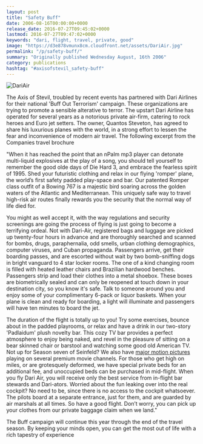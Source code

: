```yaml
---
layout: post
title: "Safety Buff"
date: 2006-08-16T00:00:00+0000
release_date: 2016-07-27T09:45:02+0000
lastmod: 2016-07-27T09:47:02+0000
keywords: "dari, flight, travel, private, good"
image: "https://d3e878vmunx8cm.cloudfront.net/assets/DariAir.jpg"
permalink: "/p/safety-buff/"
summary: "Originally published Wednesday August, 16th 2006"
category: publications
hashtag: "#axisofstevil_safety-buff"
---
```


[Id_1]: https://d3e878vmunx8cm.cloudfront.net/assets/DariAir.jpg "DariAir"
![DariAir][Id_1]

The Axis of Stevil, troubled by recent events has partnered with Dari Airlines for their national 'Buff Out Terrorism' campaign. These organizations are trying to promote a sensible alterative to terror. The upstart Dari Airline has operated for several years as a notorious private air-firm, catering to rock heroes and Euro jet setters. The owner, Quantos Steveton, has agreed to share his luxurious planes with the world, in a strong effort to lessen the fear and inconvenience of modern air travel.  The following excerpt from the Companies travel brochure

"When it has reached the point that an nPalm mp3 player can detonate multi-liquid explosives at the play of a song, you should tell yourself to remember the good olde days of Die Hard 3, and embrace the fearless spirit of 1995. Shed your futuristic clothing and relax in our flying 'romper' plane, the world’s first safety padded play-space and bar. Our patented Romper class outfit of a Bowing 767 is a majestic bird soaring across the golden waters of the Atlantic and Mediterranean. This uniquely safe way to travel high-risk air routes finally rewards you the security that the normal way of life died for.

You might as well accept it, with the way regulations and security screenings are going the process of flying is just going to become a terrifying ordeal. Not with Dari-Air, registered bags and luggage are picked up twenty-four hours in advance and are thoroughly searched and scanned for bombs, drugs, paraphernalia, odd smells, urban clothing demographics, computer viruses, and Cuban propaganda. Passengers arrive, get their boarding passes, and are escorted without wait by two bomb-sniffing dogs in bright vanguard to 4 star locker rooms. The one of a kind changing room is filled with heated leather chairs and Brazilian hardwood benches. Passengers strip and load their clothes into a metal shoebox. These boxes are biometrically sealed and can only be reopened at touch down in your destination city, so you know it's safe. Talk to someone around you and enjoy some of your complimentary 6-pack or liquor baskets. When your plane is clean and ready for boarding, a light will illuminate and passengers will have ten minutes to board the jet.

The duration of the flight is totally up to you! Try some exercises, bounce about in the padded playrooms, or relax and have a drink in our two-story 'Padlaidum' plush novelty bar. This cozy TV bar provides a perfect atmosphere to enjoy being naked, and revel in the pleasure of sitting on a bear skinned chair or barstool and watching some good old American TV. Not up for Season seven of Seinfeld? We also have [major motion pictures](https://d3e878vmunx8cm.cloudfront.net/assets/ofmime&melon.jpg "major motion pictures") playing on several premium movie channels. For those who get high on miles, or are grotesquely deformed, we have special private beds for an additional fee, and unoccupied beds can be purchased in mid-flight. When you fly Dari Air, you will receive only the best service from in-flight bar stewards and Dari-ators. Worried about the fun leaking over into the real cockpit? No need to be, since there is no access to the cockpit whatsoever. The pilots board at a separate entrance, just for them, and are guarded by air marshals at all times. So have a good flight. Don’t worry, you can pick up your clothes from our private baggage claim when we land."

The Buff campaign will continue this year through the end of the travel season.  By keeping your minds open, you can get the most out of life with a rich tapestry of experience
